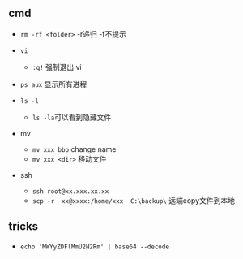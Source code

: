 ## cmd
+ `rm -rf <folder>` -r递归 -f不提示
+ `vi`
    - `:q!` 强制退出 vi
+ `ps aux` 显示所有进程
+ `ls -l`
    - `ls -la`可以看到隐藏文件


+ mv
    + `mv xxx bbb`  change name
    + `mv xxx <dir>` 移动文件

+ ssh
    + `ssh root@xx.xxx.xx.xx`
    + `scp -r  xx@xxxx:/home/xxx  C:\backup\` 远端copy文件到本地



## tricks

+ `echo 'MWYyZDFlMmU2N2Rm' | base64 --decode`